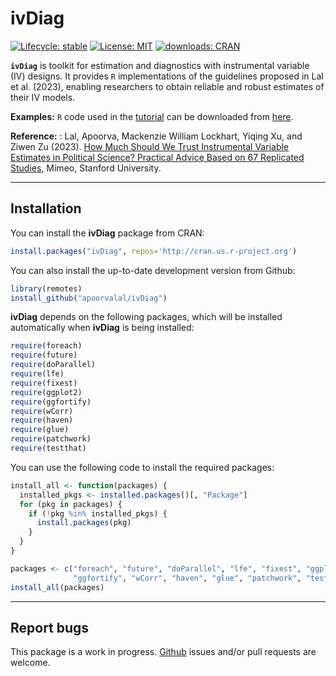 
<!-- README.md is generated from README.Rmd. Please edit that file -->

# ivDiag

<!-- badges: start -->
<!--
[![Lifecycle:
experimental](https://img.shields.io/badge/lifecycle-experimental-orange.svg)](https://www.tidyverse.org/lifecycle/#experimental)
-->

[![Lifecycle:
stable](https://img.shields.io/badge/lifecycle-stable-green.svg)](https://www.tidyverse.org/lifecycle/#stablel)
[![License:
MIT](https://img.shields.io/badge/License-MIT-yellow.svg)](https://opensource.org/licenses/MIT)
[![downloads:
CRAN](https://cranlogs.r-pkg.org/badges/grand-total/ivDiag)](https://www.datasciencemeta.com/rpackages)
<!-- badges: end -->

**`ivDiag`** is toolkit for estimation and diagnostics with instrumental
variable (IV) designs. It provides `R` implementations of the guidelines
proposed in Lal et al. (2023), enabling researchers to obtain reliable
and robust estimates of their IV models.

**Examples:** `R` code used in the
[tutorial](https://yiqingxu.org/packages/ivDiag/articles/iv_tutorial.html)
can be downloaded from
[here](https://raw.githubusercontent.com/apoorvalal/ivDiag/master/pkgdown/ivDiag_examples.R).

**Reference:** : Lal, Apoorva, Mackenzie William Lockhart, Yiqing Xu,
and Ziwen Zu (2023). [How Much Should We Trust Instrumental Variable
Estimates in Political Science? Practical Advice Based on 67 Replicated
Studies](https://yiqingxu.org/papers/english/2021_iv/LLXZ.pdf), Mimeo,
Stanford University.

------------------------------------------------------------------------

## Installation

You can install the **ivDiag** package from CRAN:

``` r
install.packages("ivDiag", repos='http://cran.us.r-project.org')
```

You can also install the up-to-date development version from Github:

``` r
library(remotes)
install_github("apoorvalal/ivDiag")
```

**ivDiag** depends on the following packages, which will be installed
automatically when **ivDiag** is being installed:

``` r
require(foreach) 
require(future)
require(doParallel)
require(lfe)
require(fixest)  
require(ggplot2)
require(ggfortify)
require(wCorr)
require(haven)
require(glue)
require(patchwork)
require(testthat)
```

You can use the following code to install the required packages:

``` r
install_all <- function(packages) {
  installed_pkgs <- installed.packages()[, "Package"]
  for (pkg in packages) {
    if (!pkg %in% installed_pkgs) {
      install.packages(pkg)
    }
  }
}

packages <- c("foreach", "future", "doParallel", "lfe", "fixest", "ggplot2", 
              "ggfortify", "wCorr", "haven", "glue", "patchwork", "testthat")
install_all(packages)
```

------------------------------------------------------------------------

## Report bugs

This package is a work in progress.
[Github](https://github.com/apoorvalal/ivDiag) issues and/or pull
requests are welcome.
